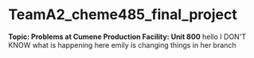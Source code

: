 # TeamA2_cheme485_final_project
**Topic: Problems at Cumene Production Facility: Unit 800**
hello
I DON'T KNOW what is happening here
emily is changing things in her branch 
